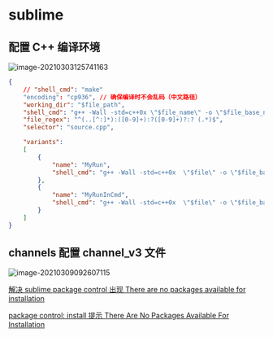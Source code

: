 # sublime

## 配置 C++ 编译环境

![image-20210303125741163](https://gitee.com/twilight_h_1184651848/pic-go-img/raw/master/相关工具/sublime/20210303125913.png)

```json
{
    // "shell_cmd": "make"
    "encoding": "cp936", // 确保编译时不会乱码（中文路径）
    "working_dir": "$file_path",
    "shell_cmd": "g++ -Wall -std=c++0x \"$file_name\" -o \"$file_base_name\"",
    "file_regex": "^(..[^:]*):([0-9]+):?([0-9]+)?:? (.*)$",
    "selector": "source.cpp",

    "variants": 
    [
        {   
            "name": "MyRun",
            "shell_cmd": "g++ -Wall -std=c++0x  \"$file\" -o \"$file_base_name\" && \"${file_path}/${file_base_name}\""
        },
        {   
            "name": "MyRunInCmd",
            "shell_cmd": "g++ -Wall -std=c++0x  \"$file\" -o \"$file_base_name\" && start cmd /c \"\"${file_path}/${file_base_name}\" & pause \""
        }
    ]
}


```

## channels 配置 channel_v3 文件

![image-20210309092607115](https://gitee.com/twilight_h_1184651848/pic-go-img/raw/master/相关工具/sublime/image-20210309092607115.png)

[解决 sublime package control 出现 There are no packages available for installation](https://blog.csdn.net/zknxx/article/details/52685094)

[package control: install 提示 There Are No Packages Available For Installation](https://blog.csdn.net/Burgess_Lee/article/details/73848369)

